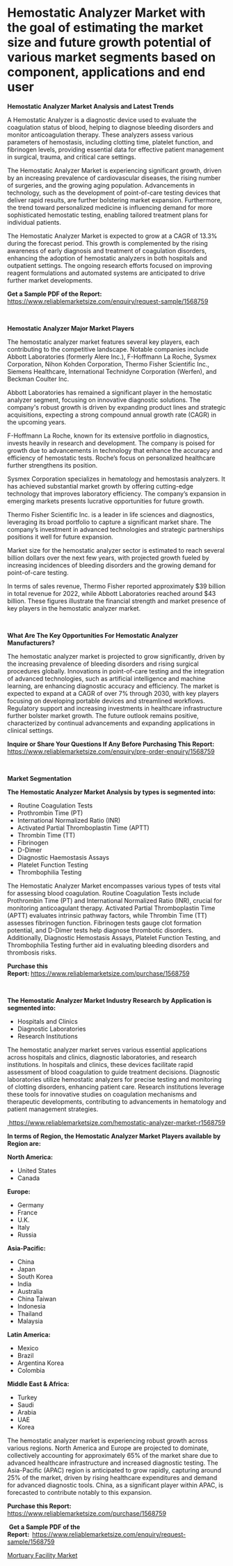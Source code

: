 <p><h1>Hemostatic Analyzer Market with the goal of estimating the market size and future growth potential of various market segments based on component, applications and end user</h1></p><p><strong>Hemostatic Analyzer Market Analysis and Latest Trends</strong></p>
<p><p>A Hemostatic Analyzer is a diagnostic device used to evaluate the coagulation status of blood, helping to diagnose bleeding disorders and monitor anticoagulation therapy. These analyzers assess various parameters of hemostasis, including clotting time, platelet function, and fibrinogen levels, providing essential data for effective patient management in surgical, trauma, and critical care settings.</p><p>The Hemostatic Analyzer Market is experiencing significant growth, driven by an increasing prevalence of cardiovascular diseases, the rising number of surgeries, and the growing aging population. Advancements in technology, such as the development of point-of-care testing devices that deliver rapid results, are further bolstering market expansion. Furthermore, the trend toward personalized medicine is influencing demand for more sophisticated hemostatic testing, enabling tailored treatment plans for individual patients.</p><p>The Hemostatic Analyzer Market is expected to grow at a CAGR of 13.3% during the forecast period. This growth is complemented by the rising awareness of early diagnosis and treatment of coagulation disorders, enhancing the adoption of hemostatic analyzers in both hospitals and outpatient settings. The ongoing research efforts focused on improving reagent formulations and automated systems are anticipated to drive further market developments.</p></p>
<p><strong>Get a Sample PDF of the Report:&nbsp;</strong> <a href="https://www.reliablemarketsize.com/enquiry/request-sample/1568759?utm_campaign=1884&utm_medium=2&utm_source=Github&utm_content=ia&utm_term=28122024&utm_id=hemostatic-analyzer">https://www.reliablemarketsize.com/enquiry/request-sample/1568759</a></p>
<p>&nbsp;</p>
<p><strong>Hemostatic Analyzer Major Market Players</strong></p>
<p><p>The hemostatic analyzer market features several key players, each contributing to the competitive landscape. Notable companies include Abbott Laboratories (formerly Alere Inc.), F-Hoffmann La Roche, Sysmex Corporation, Nihon Kohden Corporation, Thermo Fisher Scientific Inc., Siemens Healthcare, International Technidyne Corporation (Werfen), and Beckman Coulter Inc.</p><p>Abbott Laboratories has remained a significant player in the hemostatic analyzer segment, focusing on innovative diagnostic solutions. The company's robust growth is driven by expanding product lines and strategic acquisitions, expecting a strong compound annual growth rate (CAGR) in the upcoming years.</p><p>F-Hoffmann La Roche, known for its extensive portfolio in diagnostics, invests heavily in research and development. The company is poised for growth due to advancements in technology that enhance the accuracy and efficiency of hemostatic tests. Roche’s focus on personalized healthcare further strengthens its position.</p><p>Sysmex Corporation specializes in hematology and hemostasis analyzers. It has achieved substantial market growth by offering cutting-edge technology that improves laboratory efficiency. The company’s expansion in emerging markets presents lucrative opportunities for future growth.</p><p>Thermo Fisher Scientific Inc. is a leader in life sciences and diagnostics, leveraging its broad portfolio to capture a significant market share. The company’s investment in advanced technologies and strategic partnerships positions it well for future expansion.</p><p>Market size for the hemostatic analyzer sector is estimated to reach several billion dollars over the next few years, with projected growth fueled by increasing incidences of bleeding disorders and the growing demand for point-of-care testing.</p><p>In terms of sales revenue, Thermo Fisher reported approximately $39 billion in total revenue for 2022, while Abbott Laboratories reached around $43 billion. These figures illustrate the financial strength and market presence of key players in the hemostatic analyzer market.</p></p>
<p>&nbsp;</p>
<p><strong>What Are The Key Opportunities For Hemostatic Analyzer Manufacturers?</strong></p>
<p><p>The hemostatic analyzer market is projected to grow significantly, driven by the increasing prevalence of bleeding disorders and rising surgical procedures globally. Innovations in point-of-care testing and the integration of advanced technologies, such as artificial intelligence and machine learning, are enhancing diagnostic accuracy and efficiency. The market is expected to expand at a CAGR of over 7% through 2030, with key players focusing on developing portable devices and streamlined workflows. Regulatory support and increasing investments in healthcare infrastructure further bolster market growth. The future outlook remains positive, characterized by continual advancements and expanding applications in clinical settings.</p></p>
<p><strong>Inquire or Share Your Questions If Any Before Purchasing This Report:</strong> <a href="https://www.reliablemarketsize.com/enquiry/pre-order-enquiry/1568759?utm_campaign=1884&utm_medium=2&utm_source=Github&utm_content=ia&utm_term=28122024&utm_id=hemostatic-analyzer">https://www.reliablemarketsize.com/enquiry/pre-order-enquiry/1568759</a></p>
<p>&nbsp;</p>
<p><strong>Market Segmentation</strong></p>
<p><strong>The Hemostatic Analyzer Market Analysis by types is segmented into:</strong></p>
<p><ul><li>Routine Coagulation Tests</li><li>Prothrombin Time (PT)</li><li>International Normalized Ratio (INR)</li><li>Activated Partial Thromboplastin Time (APTT)</li><li>Thrombin Time (TT)</li><li>Fibrinogen</li><li>D-Dimer</li><li>Diagnostic Haemostasis Assays</li><li>Platelet Function Testing</li><li>Thrombophilia Testing</li></ul></p>
<p><p>The Hemostatic Analyzer Market encompasses various types of tests vital for assessing blood coagulation. Routine Coagulation Tests include Prothrombin Time (PT) and International Normalized Ratio (INR), crucial for monitoring anticoagulant therapy. Activated Partial Thromboplastin Time (APTT) evaluates intrinsic pathway factors, while Thrombin Time (TT) assesses fibrinogen function. Fibrinogen tests gauge clot formation potential, and D-Dimer tests help diagnose thrombotic disorders. Additionally, Diagnostic Hemostasis Assays, Platelet Function Testing, and Thrombophilia Testing further aid in evaluating bleeding disorders and thrombosis risks.</p></p>
<p><strong>Purchase this Report:&nbsp;</strong><a href="https://www.reliablemarketsize.com/purchase/1568759?utm_campaign=1884&utm_medium=2&utm_source=Github&utm_content=ia&utm_term=28122024&utm_id=hemostatic-analyzer">https://www.reliablemarketsize.com/purchase/1568759</a></p>
<p>&nbsp;</p>
<p><strong>The Hemostatic Analyzer Market Industry Research by Application is segmented into:</strong></p>
<p><ul><li>Hospitals and Clinics</li><li>Diagnostic Laboratories</li><li>Research Institutions</li></ul></p>
<p><p>The hemostatic analyzer market serves various essential applications across hospitals and clinics, diagnostic laboratories, and research institutions. In hospitals and clinics, these devices facilitate rapid assessment of blood coagulation to guide treatment decisions. Diagnostic laboratories utilize hemostatic analyzers for precise testing and monitoring of clotting disorders, enhancing patient care. Research institutions leverage these tools for innovative studies on coagulation mechanisms and therapeutic developments, contributing to advancements in hematology and patient management strategies.</p></p>
<p><a href="https://www.reliablemarketsize.com/hemostatic-analyzer-market-r1568759?utm_campaign=1884&utm_medium=2&utm_source=Github&utm_content=ia&utm_term=28122024&utm_id=hemostatic-analyzer">&nbsp;https://www.reliablemarketsize.com/hemostatic-analyzer-market-r1568759</a></p>
<p><strong>In terms of Region, the Hemostatic Analyzer Market Players available by Region are:</strong></p>
<p>
    <p> <strong> North America: </strong>
        <ul>
            <li>United States</li>
            <li>Canada</li>
        </ul>
        </p> 
    <p> <strong> Europe: </strong>
        <ul>
            <li>Germany</li>
            <li>France</li>
            <li>U.K.</li>
            <li>Italy</li>
            <li>Russia</li>
        </ul>
        </p> 
    <p> <strong> Asia-Pacific: </strong>
        <ul>
            <li>China</li>
            <li>Japan</li>
            <li>South Korea</li>
            <li>India</li>
            <li>Australia</li>
            <li>China Taiwan</li>
            <li>Indonesia</li>
            <li>Thailand</li>
            <li>Malaysia</li>
        </ul>
        </p> 
    <p> <strong> Latin America: </strong>
        <ul>
            <li>Mexico</li>
            <li>Brazil</li>
            <li>Argentina Korea</li>
            <li>Colombia</li>
        </ul>
        </p> 
    <p> <strong> Middle East & Africa: </strong>
        <ul>
            <li>Turkey</li>
            <li>Saudi</li>
            <li>Arabia</li>
            <li>UAE</li>
            <li>Korea</li>
        </ul>
    </p>
    </p>
<p><p>The hemostatic analyzer market is experiencing robust growth across various regions. North America and Europe are projected to dominate, collectively accounting for approximately 65% of the market share due to advanced healthcare infrastructure and increased diagnostic testing. The Asia-Pacific (APAC) region is anticipated to grow rapidly, capturing around 25% of the market, driven by rising healthcare expenditures and demand for advanced diagnostic tools. China, as a significant player within APAC, is forecasted to contribute notably to this expansion.</p></p>
<p><strong>Purchase this Report: </strong><a href="https://www.reliablemarketsize.com/purchase/1568759?utm_campaign=1884&utm_medium=2&utm_source=Github&utm_content=ia&utm_term=28122024&utm_id=hemostatic-analyzer">https://www.reliablemarketsize.com/purchase/1568759</a></p>
<p>&nbsp;<strong>Get a Sample PDF of the Report:&nbsp;&nbsp;</strong><a href="https://www.reliablemarketsize.com/enquiry/request-sample/1568759?utm_campaign=1884&utm_medium=2&utm_source=Github&utm_content=ia&utm_term=28122024&utm_id=hemostatic-analyzer">https://www.reliablemarketsize.com/enquiry/request-sample/1568759</a></p>
<p><strong></strong></p>
<p><p><a href="https://github.com/pizolina/Market-Research-Report-List-6/blob/main/mortuary-facility-market.md?utm_campaign=1884&utm_medium=2&utm_source=Github&utm_content=ia&utm_term=28122024&utm_id=hemostatic-analyzer">Mortuary Facility Market</a></p></p>